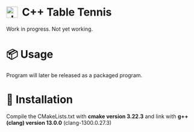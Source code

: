 # <img src="https://upload.wikimedia.org/wikipedia/commons/1/18/ISO_C%2B%2B_Logo.svg" alt="drawing" width="30" style="transform: translateY(5px); filter: drop-shadow(3px 3px 0px #EEEEEE); margin-right: 5px"/> C++ Table Tennis
Work in progress. Not yet working.

# :package: Usage
Program will later be released as a packaged program.

# :hammer: Installation
Compile the CMakeLists.txt with **cmake version 3.22.3** and link with **g++ (clang) version 13.0.0** (clang-1300.0.27.3)
